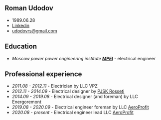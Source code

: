 ## Roman Udodov
- 1989.06.28
- [Linkedin](https://www.linkedin.com/in/roman-udodov-33177b23a)
- udodovrs@gmail.com
## Education
- *Moscow power power engineering institute __[MPEI](https://mpei.ru/lang/en/Pages/default.aspx)__* - electrical engineer
## Professional experience
- *2011.08 - 2012.11* - Electrician by LLC VPZ
- *2012.11 - 2014.09* - Electrical designer by [PJSK Rosseti](https://www.rosseti.ru/)
- *2014.09 - 2019.08* - Electrical designer (and foreman) by LLC Energoremont
- *2019.08 - 2020.09* - Electrical engineer foreman by LLC [AeroProfit](http://a.eco/)
- *2020.08 - present* - Electrical engineer lead LLC [AeroProfit](http://a.eco/)